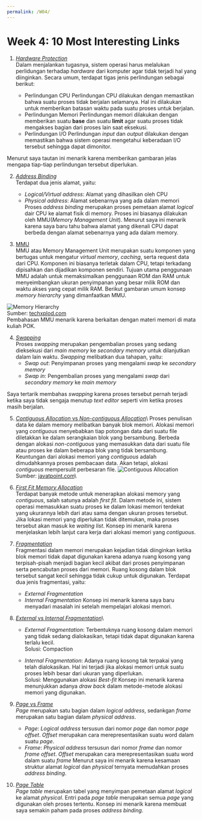 ```yaml
---
permalink: /W04/
---
```

# Week 4: 10 Most Interesting Links

1. [*Hardware Protection*](https://www.geeksforgeeks.org/hardware-protection-and-type-of-hardware-protection/)\
Dalam menjalankan tugasnya, sistem operasi harus melalukan perlidungan terhadap *hardware* dari komputer agar tidak terjadi hal yang diinginkan.
Secara umum, terdapat tigas jenis perlindungan sebagai berikut:

	- Perlindungan CPU
	Perlindungan CPU dilakukan dengan memastikan bahwa suatu proses tidak berjalan selamanya. Hal ini dilakukan untuk memberikan batasan waktu pada
	suatu proses untuk berjalan.
	- Perlindungan Memori
	Perlindungan memori dilakukan dengan memberikan suatu **base** dan suatu **limit** agar suatu proses tidak mengakses bagian dari proses lain saat eksekusi.
	- Perlindungan I/O
	Perlindungan *input* dan *output* dilakukan dengan memastikan bahwa sistem operasi mengetahui keberadaan I/O tersebut sehingga dapat dimonitor.

Menurut saya tautan ini menarik karena memberikan gambaran jelas mengapa tiap-tiap perlindungan tersebut diperlukan.

2. [*Address Binding*](https://www.geeksforgeeks.org/mapping-virtual-addresses-to-physical-addresses/#:~:text=Address%20binding%20is%20the%20process,that%20is%20loaded%20into%20memory)\
Terdapat dua jenis alamat, yaitu:
	- *Logical/Virtual address*: Alamat yang dihasilkan oleh CPU
	- *Physical address*: Alamat sebenarnya yang ada dalam memori
Proses *address binding* merupakan proses pemetaan alamat *logical* dair CPU ke alamat fisik di memory. Proses ini biasanya dilakukan oleh
MMU(*Memory Management Unit*).
Menurut saya ini menarik karena saya baru tahu bahwa alamat yang dikenali CPU dapat berbeda dengan alamat sebenarnya yang ada dalam memory.

3. [MMU](https://www.techopedia.com/definition/4768/memory-management-unit-mmu)\
MMU atau Memory Management Unit merupakan suatu komponen yang bertugas untuk mengatur *virtual memory*, *caching*, serta request data dari CPU. Komponen ini
biasanya terletak dalam CPU, tetapi terkadang dipisahkan dan dijadikan komponen sendiri. Tujuan utama penggunaan MMU adalah untuk memaksimalkan penggunaan ROM
dan RAM untuk menyeimbangkan ukuran penyimpanan yang besar milik ROM dan waktu akses yang cepat milik RAM. Berikut gambaran umum konsep *memory hierarchy* yang
dimanfaatkan MMU.

![Memory Hierarchy](https://techxplod.com/wp-content/uploads/2020/10/Merory-hierarchy.png)\
Sumber: [techxplod.com](https://techxplod.com/memory-hierarchy/)\
Pembahasan MMU menarik karena berkaitan dengan materi memori di mata kuliah POK.

4. [*Swapping*](https://www.tutorialspoint.com/operating_system/os_memory_management.htm)\
Proses *swapping* merupakan pengembalian proses yang sedang dieksekusi dari *main memory* ke *secondary memory* untuk dilanjutkan dalam lain waktu. *Swapping*
melibatkan dua tahapan, yaitu:
	- *Swap out*: Penyimpanan proses yang mengalami *swap* ke *secondary memory*
	- *Swap in*: Pengembalian proses yang mengalami *swap* dari *secondary memory* ke *main memory*

Saya tertarik membahas *swapping* karena proses tersebut pernah terjadi ketika saya tidak sengaja menutup *text editor* seperti vim ketika proses masih berjalan.

5. [*Contiguous Allocation* vs *Non-contiguous Allocation*](https://www.javatpoint.com/os-contiguous-allocation#:~:text=If%20the%20blocks%20are%20allocated,is%20known%20as%20contiguous%20allocation.&text=The%20starting%20block%20and%20the,are%20mentioned%20in%20the%20table.)\
Proses penulisan data ke dalam memory melibatkan banyak blok memori. Alokasi memori yang *contiguous* menyebabkan tiap potongan data dari suatu file diletakkan ke
dalam serangkaian blok yang bersambung. Berbeda dengan alokasi *non-contiguous* yang memasukkan data dari suatu file atau proses ke dalam beberapa blok yang tidak
bersambung. Keuntungan dari alokasi memori yang *contiguous* adalah dimudahkannya proses pembacaan data. Akan tetapi, alokasi *contiguous* mempersulit perbesaran
file.
![*Contiguous Allocation*](https://static.javatpoint.com/operating-system/images/os-contiguous-allocation.png)\
Sumber: [javatpoint.com](https://www.javatpoint.com/os-contiguous-allocation)\

6. [*First Fit Memory Allocation*](https://www.geeksforgeeks.org/first-fit-allocation-in-operating-systems/)\
Terdapat banyak metode untuk menerapkan alokasi memory yang *contiguous*, salah satunya adalah *first fit*. Dalam metode ini, sistem operasi memasukkan suatu proses
ke dalam lokasi memori terdekat yang ukurannya lebih dari atau sama dengan ukuran proses tersebut. Jika lokasi memori yang diperlukan tidak ditemukan, maka
proses tersebut akan masuk ke *waiting list*. Konsep ini menarik karena menjelaskan lebih lanjut cara kerja dari alokasi memori yang *contiguous*.

7. [*Fragmentation*](https://www.guru99.com/os-memory-management.html#7)\
Fragmentasi dalam memori merupakan kejadian tidak diinginkan ketika blok memori tidak dapat digunakan karena adanya ruang kosong yang terpisah-pisah
menjadi bagian kecil akibat dari proses penyimpanan serta pencabutan proses dari memori. Ruang kosong dalam blok tersebut sangat kecil sehingga tidak cukup
untuk digunakan. Terdapat dua jenis fragmentasi, yaitu:
	- *External Fragmentation*
	- *Internal Fragmentation*
Konsep ini menarik karena saya baru menyadari masalah ini setelah mempelajari alokasi memori.

8. [*External* vs *Internal Fragmentation*](https://www.geeksforgeeks.org/difference-between-internal-and-external-fragmentation/)\
	- *External Fragmentation*: Terbentuknya ruang kosong dalam memori yang tidak sedang dialokasikan, tetapi tidak dapat digunakan karena terlalu kecil.\
	Solusi: Compaction
	
	- *Internal Fragmentation*: Adanya ruang kosong tak terpakai yang telah dialokasikan. Hal ini terjadi jika alokasi memori untuk suatu proses lebih
	besar dari ukuran yang diperlukan.\
	Solusi: Menggunakan alokasi *Best-fit*
Konsep ini menarik karena menunjukkan adanya *draw back* dalam metode-metode alokasi memori yang digunakan.

9. [*Page* vs *Frame*](https://www.geeksforgeeks.org/paging-in-operating-system/)\
*Page* merupakan satu bagian dalam *logical address*, sedankgan *frame* merupakan satu bagian dalam *physical address*.
	- *Page*: *Logical address* tersusun dari nomor *page* dan nomor *page offset*. *Offset* merupakan cara merepresentasikan suatu word dalam suatu *page*.
	- *Frame*: *Physical address* tersusun dari nomor *frame* dan nomor *frame offset*. *Offset* merupakan cara merepresentasikan suatu word dalam suatu *frame*
Menurut saya ini menarik karena kesamaan struktur alamat *logical* dan *physical* ternyata memudahkan proses *address binding*.

10. [*Page Table*](https://www.javatpoint.com/os-page-table)\
*Page table* merupakan tabel yang menyimpan pemetaan alamat *logical* ke alamat *physical*. Entri pada *page table* merupakan semua *page* yang digunakan oleh
proses tertentu. Konsep ini menarik karena membuat saya semakin paham pada proses *address binding*.

